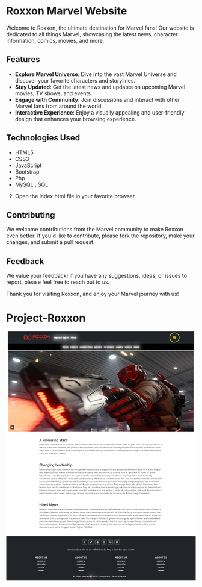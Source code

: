 
# Roxxon Marvel Website

Welcome to Roxxon, the ultimate destination for Marvel fans! Our website is dedicated to all things Marvel, showcasing the latest news, character information, comics, movies, and more.

## Features
- **Explore Marvel Universe**: Dive into the vast Marvel Universe and discover your favorite characters and storylines.
- **Stay Updated**: Get the latest news and updates on upcoming Marvel movies, TV shows, and events.
- **Engage with Community**: Join discussions and interact with other Marvel fans from around the world.
- **Interactive Experience**: Enjoy a visually appealing and user-friendly design that enhances your browsing experience.

## Technologies Used
- HTML5
- CSS3
- JavaScript
- Bootstrap
- Php
- MySQL , SQL
  
2. Open the index.html file in your favorite browser.

## Contributing
We welcome contributions from the Marvel community to make Roxxon even better. If you'd like to contribute, please fork the repository, make your changes, and submit a pull request.

## Feedback
We value your feedback! If you have any suggestions, ideas, or issues to report, please feel free to reach out to us.

Thank you for visiting Roxxon, and enjoy your Marvel journey with us!


# Project-Roxxon

![main page screen](https://github.com/Babak-Chalacki/Project-Roxxon/blob/d822b72f6152355cd951352aa995513707e7e33e/Screen-Mainpage.png)
